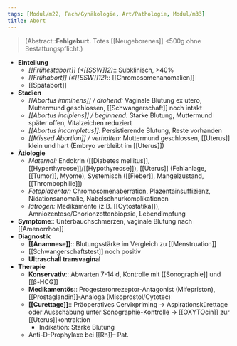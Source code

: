```yaml
---
tags: [Modul/m22, Fach/Gynäkologie, Art/Pathologie, Modul/m33]
title: Abort
---
```

> (Abstract::**Fehlgeburt.** Totes [[Neugeborenes]] <500g ohne Bestattungspflicht.)
- **Einteilung**
	- *[[Frühestabort]] (<[[SSW]]2)*:: Subklinisch, >40%
	- *[[Frühabort]] (≤[[SSW]]12)*:: [[Chromosomenanomalien]]
	- [[Spätabort]]
- **Stadien**
	- *[[Abortus imminens]] / drohend:* Vaginale Blutung ex utero, Muttermund geschlossen, [[Schwangerschaft]] noch intakt
	- *[[Abortus incipiens]] / beginnend:* Starke Blutung, Muttermund später offen, Vitalzeichen reduziert
	- *[[Abortus incompletus]]:* Persistierende Blutung, Reste vorhanden
	- *[[Missed Abortion]] / verhalten:* Muttermund geschlossen, [[Uterus]] klein und hart (Embryo verbleibt im [[Uterus]])
- **Ätiologie**
	- *Maternal:* Endokrin ([[Diabetes mellitus]], [[Hyperthyreose]]/[[Hypothyreose]]), [[Uterus]] (Fehlanlage, [[Tumor]], Myome), Systemisch ([[Fieber]], Mangelzustand, [[Thrombophilie]])
	- *Fetoplazentar:* Chromosomenaberration, Plazentainsuffizienz, Nidationsanomalie, Nabelschnurkomplikationen
	- *Iatrogen:* Medikamente (z.B. [[Cytostatika]]), Amniozentese/Chorionzottenbiopsie, Lebendimpfung
- **Symptome**:: Unterbauchschmerzen, vaginale Blutung nach [[Amenorrhoe]]
- **Diagnostik**
	- **[[Anamnese]]**:: Blutungsstärke im Vergleich zu [[Menstruation]]
	- [[Schwangerschaftstest]] noch positiv
	- **Ultraschall transvaginal**
- **Therapie**
	- **Konservativ**:: Abwarten 7-14 d, Kontrolle mit [[Sonographie]] und [[β-HCG]]
	- **Medikamentös**:: Progesteronrezeptor-Antagonist (Mifepriston), [[Prostaglandin]]-Analoga (Misoprostol/Cytotec)
	- **[[Curettage]]**:: Präoperatives Cervixpriming → Aspirationskürettage oder Ausschabung unter Sonographie-Kontrolle → [[OXYTOcin]] zur [[Uterus]]kontraktion
		- Indikation: Starke Blutung
	- Anti-D-Prophylaxe bei [[Rh]]– Pat.